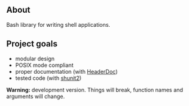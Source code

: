 ## About

Bash library for writing shell applications.

## Project goals

 * modular design
 * POSIX mode compliant
 * proper documentation (with [HeaderDoc](https://developer.apple.com/library/mac/documentation/DeveloperTools/Conceptual/HeaderDoc/intro/intro.html))
 * tested code (with [shunit2](https://code.google.com/p/shunit2/))

**Warning:** development version. Things will break, function names and arguments will change.
